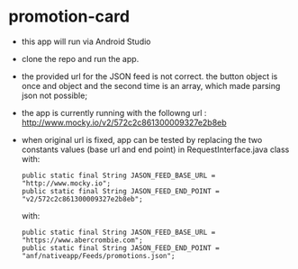 # promotion-card
- this app will run via Android Studio
- clone the repo and run the app.
- the provided url for the JSON feed is not correct. the button object is once and object and the second time is an array, which made parsing json not possible;
- the app is currently running with the followng url : http://www.mocky.io/v2/572c2c861300009327e2b8eb
- when original url is fixed, app can be tested by replacing the two constants values (base url and end point) in RequestInterface.java class with:
    ```
    public static final String JASON_FEED_BASE_URL = "http://www.mocky.io";
    public static final String JASON_FEED_END_POINT = "v2/572c2c861300009327e2b8eb";
    ```
    
    with:
    
    ```
    public static final String JASON_FEED_BASE_URL = "https://www.abercrombie.com";
    public static final String JASON_FEED_END_POINT = "anf/nativeapp/Feeds/promotions.json";
    ```
